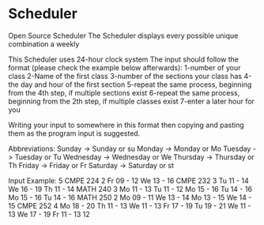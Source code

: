 # Scheduler
Open Source Scheduler
The Scheduler displays every possible unique combination a weekly  

This Scheduler uses 24-hour clock system
The input should follow the format (please check the example below afterwards): 
1-number of your class
2-Name of the first class
3-number of the sections your class has
4-the day and hour of the first section
5-repeat the same process, beginning from the 4th step, if multiple sections exist
6-repeat the same process, beginning from the 2th step, if multiple classes exist
7-enter a later hour for you

Writing your input to somewhere in this format then copying and pasting them as the program input is suggested.

Abbreviations: 
Sunday -> Sunday or su
Monday -> Monday or Mo
Tuesday -> Tuesday or Tu
Wednesday -> Wednesday or We
Thursday -> Thursday or Th
Friday -> Friday or Fr
Saturday -> Saturday or st

Input Example:
5
CMPE 224
2
Fr 09 - 12
We 13 - 16
CMPE 232
3
Tu 11 - 14
We 16 - 19
Th 11 - 14
MATH 240
3
Mo 11 - 13 Tu 11 - 12
Mo 15 - 16 Tu 14 - 16
Mo 15 - 16 Tu 14 - 16
MATH 250
2
Mo 09 - 11 We 13 - 14
Mo 13 - 15 We 14 - 15
CMPE 252
4
Mo 18 - 20 Th 11 - 13
We 11 - 13 Fr 17 - 19
Tu 19 - 21 We 11 - 13
We 17 - 19 Fr 11 - 13
12
